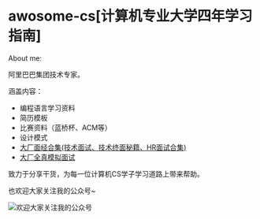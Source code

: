 # awosome-cs[计算机专业大学四年学习指南]
About me:

阿里巴巴集团技术专家。

涵盖内容：  
- 编程语言学习资料
- 简历模板
- 比赛资料（蓝桥杯、ACM等）
- 设计模式
- [大厂面经合集(技术面试、技术终面秘籍、HR面试合集)](https://github.com/xiajunhust/awosome-cs/tree/main/%E9%9D%A2%E7%BB%8F)
- [大厂全真模拟面试](https://github.com/xiajunhust/awosome-cs/blob/main/%E9%9D%A2%E7%BB%8F/%E5%A4%A7%E5%8E%82%E5%85%A8%E7%9C%9F%E6%A8%A1%E6%8B%9F%E9%9D%A2%E8%AF%95.md)

致力于分享干货，为每一位计算机CS学子学习道路上带来帮助。

也欢迎大家关注我的公众号~

![欢迎大家关注我的公众号](https://github.com/xiajunhust/awosome-cs/blob/main/QR-CODE.jpg)
